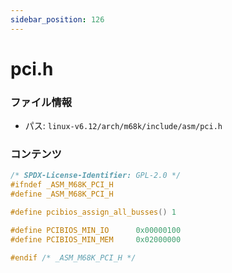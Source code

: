 ```yaml
---
sidebar_position: 126
---
```

# pci.h

### ファイル情報

- パス: `linux-v6.12/arch/m68k/include/asm/pci.h`

### コンテンツ

```h
/* SPDX-License-Identifier: GPL-2.0 */
#ifndef _ASM_M68K_PCI_H
#define _ASM_M68K_PCI_H

#define	pcibios_assign_all_busses()	1

#define	PCIBIOS_MIN_IO		0x00000100
#define	PCIBIOS_MIN_MEM		0x02000000

#endif /* _ASM_M68K_PCI_H */

```
